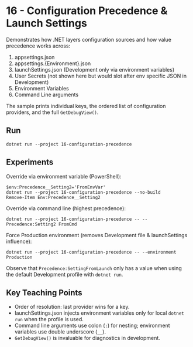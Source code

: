 # 16 - Configuration Precedence & Launch Settings

Demonstrates how .NET layers configuration sources and how value precedence works across:

1. appsettings.json
2. appsettings.{Environment}.json
3. launchSettings.json (Development only via environment variables)
4. User Secrets (not shown here but would slot after env specific JSON in Development)
5. Environment Variables
6. Command Line arguments

The sample prints individual keys, the ordered list of configuration providers, and the full `GetDebugView()`.

## Run

```pwsh
dotnet run --project 16-configuration-precedence
```

## Experiments

Override via environment variable (PowerShell):

```pwsh
$env:Precedence__Setting2='FromEnvVar'
dotnet run --project 16-configuration-precedence --no-build
Remove-Item Env:Precedence__Setting2
```

Override via command line (highest precedence):

```pwsh
dotnet run --project 16-configuration-precedence -- --Precedence:Setting2 FromCmd
```

Force Production environment (removes Development file & launchSettings influence):

```pwsh
dotnet run --project 16-configuration-precedence -- --environment Production
```

Observe that `Precedence:SettingFromLaunch` only has a value when using the default Development profile with `dotnet run`.

## Key Teaching Points

* Order of resolution: last provider wins for a key.
* launchSettings.json injects environment variables only for local `dotnet run` when the profile is used.
* Command line arguments use colon (`:`) for nesting; environment variables use double underscore (`__`).
* `GetDebugView()` is invaluable for diagnostics in development.

